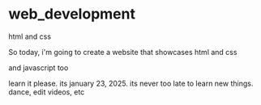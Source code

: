 # web_development
html and css

So today, i'm going to create a website that showcases html and css

and javascript too














learn it please. its january 23, 2025. its never too late to learn new things.
dance, edit videos, etc
